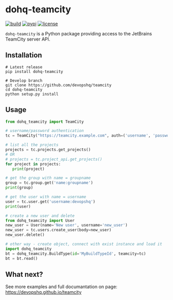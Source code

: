 # dohq-teamcity

[![build](https://travis-ci.org/devopshq/teamcity.svg?branch=master)](https://travis-ci.org/devopshq/teamcity)
[![pypi](https://img.shields.io/pypi/v/dohq-teamcity.svg)](https://pypi.python.org/pypi/dohq-teamcity)
[![license](https://img.shields.io/pypi/l/teamcity.svg)](https://github.com/devopshq/teamcity/blob/master/LICENSE)

`dohq-teamcity` is a Python package providing access to the JetBrains TeamCity server API.

## Installation
```
# Latest release
pip install dohq-teamcity

# Develop branch
git clone https://github.com/devopshq/teamcity
cd dohq-teamcity
python setup.py install
```


## Usage

```python
from dohq_teamcity import TeamCity

# username/password authentication
tc = TeamCity("https://teamcity.example.com", auth=('username', 'password'))

# list all the projects
projects = tc.projects.get_projects()
# OR
# projects = tc.project_api.get_projects()
for project in projects:
   print(project)

# get the group with name = groupname
group = tc.group.get('name:groupname')
print(group)

# get the user with name = username
user = tc.user.get('username:devopshq')
print(user)

# create a new user and delete
from dohq_teamcity import User
new_user = User(name='New user', username='new_user')
new_user = tc.users.create_user(body=new_user)
new_user.delete()

# other way - create object, connect with exist instance and load it
import dohq_teamcity
bt = dohq_teamcity.BuildType(id='MyBuildTypeId', teamcity=tc)
bt = bt.read()
```

## What next?
See more examples and full documantation on page: https://devopshq.github.io/teamcity
